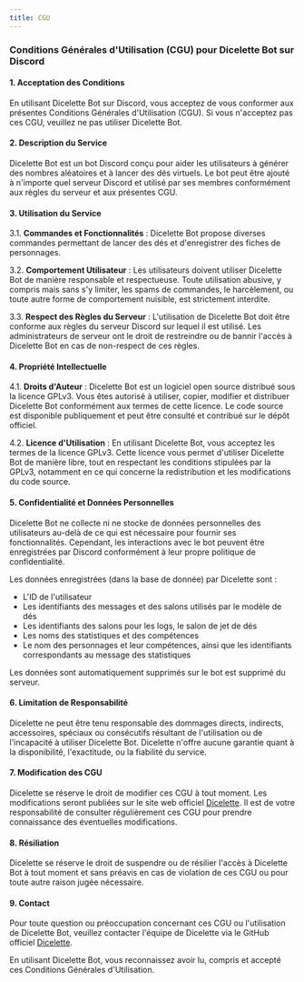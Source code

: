 ```yaml
---
title: CGU
---
```


### Conditions Générales d'Utilisation (CGU) pour Dicelette Bot sur Discord

#### 1. Acceptation des Conditions
En utilisant Dicelette Bot sur Discord, vous acceptez de vous conformer aux présentes Conditions Générales d'Utilisation (CGU). Si vous n'acceptez pas ces CGU, veuillez ne pas utiliser Dicelette Bot.

#### 2. Description du Service
Dicelette Bot est un bot Discord conçu pour aider les utilisateurs à générer des nombres aléatoires et à lancer des dés virtuels. Le bot peut être ajouté à n'importe quel serveur Discord et utilisé par ses membres conformément aux règles du serveur et aux présentes CGU.

#### 3. Utilisation du Service
3.1. **Commandes et Fonctionnalités** : Dicelette Bot propose diverses commandes permettant de lancer des dés et d'enregistrer des fiches de personnages.

3.2. **Comportement Utilisateur** : Les utilisateurs doivent utiliser Dicelette Bot de manière responsable et respectueuse. Toute utilisation abusive, y compris mais sans s'y limiter, les spams de commandes, le harcèlement, ou toute autre forme de comportement nuisible, est strictement interdite.

3.3. **Respect des Règles du Serveur** : L'utilisation de Dicelette Bot doit être conforme aux règles du serveur Discord sur lequel il est utilisé. Les administrateurs de serveur ont le droit de restreindre ou de bannir l'accès à Dicelette Bot en cas de non-respect de ces règles.

#### 4. Propriété Intellectuelle
4.1. **Droits d'Auteur** : Dicelette Bot est un logiciel open source distribué sous la licence GPLv3. Vous êtes autorisé à utiliser, copier, modifier et distribuer Dicelette Bot conformément aux termes de cette licence. Le code source est disponible publiquement et peut être consulté et contribué sur le dépôt officiel.

4.2. **Licence d'Utilisation** : En utilisant Dicelette Bot, vous acceptez les termes de la licence GPLv3. Cette licence vous permet d'utiliser Dicelette Bot de manière libre, tout en respectant les conditions stipulées par la GPLv3, notamment en ce qui concerne la redistribution et les modifications du code source.

#### 5. Confidentialité et Données Personnelles
Dicelette Bot ne collecte ni ne stocke de données personnelles des utilisateurs au-delà de ce qui est nécessaire pour fournir ses fonctionnalités. Cependant, les interactions avec le bot peuvent être enregistrées par Discord conformément à leur propre politique de confidentialité.

Les données enregistrées (dans la base de donnée) par Dicelette sont :
- L'ID de l'utilisateur
- Les identifiants des messages et des salons utilisés par le modèle de dés
- Les identifiants des salons pour les logs, le salon de jet de dés
- Les noms des statistiques et des compétences
- Le nom des personnages et leur compétences, ainsi que les identifiants correspondants au message des statistiques

Les données sont automatiquement supprimés sur le bot est supprimé du serveur.

#### 6. Limitation de Responsabilité
Dicelette ne peut être tenu responsable des dommages directs, indirects, accessoires, spéciaux ou consécutifs résultant de l'utilisation ou de l'incapacité à utiliser Dicelette Bot. Dicelette n'offre aucune garantie quant à la disponibilité, l'exactitude, ou la fiabilité du service.

#### 7. Modification des CGU
Dicelette se réserve le droit de modifier ces CGU à tout moment. Les modifications seront publiées sur le site web officiel [Dicelette](https://dicelette.github.io/). Il est de votre responsabilité de consulter régulièrement ces CGU pour prendre connaissance des éventuelles modifications.

#### 8. Résiliation
Dicelette se réserve le droit de suspendre ou de résilier l'accès à Dicelette Bot à tout moment et sans préavis en cas de violation de ces CGU ou pour toute autre raison jugée nécessaire.

#### 9. Contact
Pour toute question ou préoccupation concernant ces CGU ou l'utilisation de Dicelette Bot, veuillez contacter l'équipe de Dicelette via le GitHub officiel [Dicelette](https://github.com/Dicelette/discord-dicelette/issues?q=is%3Aissue+is%3Aopen+sort%3Aupdated-desc).

En utilisant Dicelette Bot, vous reconnaissez avoir lu, compris et accepté ces Conditions Générales d'Utilisation.